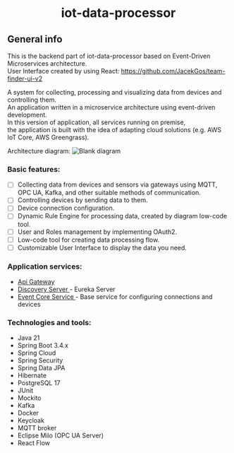 
<h1 align="center">iot-data-processor</h1>

<h2 align="left">General info</h2>

This is the backend part of iot-data-processor based on Event-Driven Microservices architecture. </br>
User Interface created by using React:
https://github.com/JacekGos/team-finder-ui-v2

A system for collecting, processing and visualizing data from devices and controlling them.<br>
An application written in a microservice architecture using event-driven development.<br>
In this version of application, all services running on premise,<br>
the application is built with the idea of ​​adapting cloud solutions (e.g. AWS IoT Core, AWS Greengrass). <br>

Architecture diagram:
![Blank diagram](https://github.com/user-attachments/assets/778fca0b-9836-4efc-bb6c-b3ff88c8cce0)

<h3 align="left">Basic features:</h3>

- [ ] Collecting data from devices and sensors via gateways using MQTT, OPC UA, Kafka, and other suitable methods of communication.
- [ ] Controlling devices by sending data to them.
- [ ] Device connection configuration. 
- [ ] Dynamic Rule Engine for processing data, created by diagram low-code tool.
- [ ] User and Roles management by implementing OAuth2.
- [ ] Low-code tool for creating data processing flow.
- [ ] Customizable User Interface to display the data you need.

<h3 align="left">Application services:</h3>

- <a href="https://github.com/JacekGos/team-finder-microservices/tree/main/api-gateway">Api Gateway </a>
- <a href="https://github.com/JacekGos/team-finder-microservices/tree/main/discovery-server">Discovery Server </a> - Eureka Server
- <a href="https://github.com/JacekGos/team-finder-microservices/tree/main/event-core-service">Event Core Service </a> - Base service for configuring connections and devices

<h3 align="left">Technologies and tools:</h3>

- Java 21
- Spring Boot 3.4.x
- Spring Cloud
- Spring Security
- Spring Data JPA
- Hibernate
- PostgreSQL 17
- JUnit
- Mockito
- Kafka
- Docker
- Keycloak
- MQTT broker
- Eclipse Milo (OPC UA Server)
- React Flow
